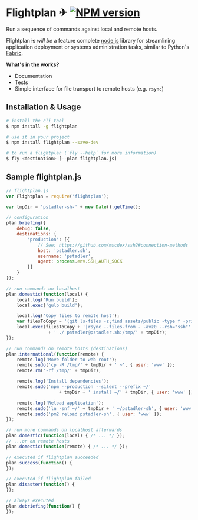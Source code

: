 # Flightplan ✈ [![NPM version][npm-image]][npm-url]

Run a sequence of commands against local and remote hosts.

Flightplan ~~is~~ *will be* a feature complete [node.js](http://nodejs.org) library for streamlining application deployment or systems administration tasks, similar to Python's [Fabric](http://fabfile.org).

**What's in the works?**

- Documentation
- Tests
- Simple interface for file transport to remote hosts (e.g. `rsync`)

## Installation & Usage

```bash
# install the cli tool
$ npm install -g flightplan

# use it in your project
$ npm install flightplan --save-dev

# to run a flightplan (`fly --help` for more information)
$ fly <destination> [--plan flightplan.js]
```

## Sample flightplan.js

```javascript
// flightplan.js
var Flightplan = require('flightplan');

var tmpDir = 'pstadler-sh-' + new Date().getTime();

// configuration
plan.briefing({
	debug: false,
	destinations: {
		'production': [{
			// See: https://github.com/mscdex/ssh2#connection-methods
			host: 'pstadler.sh',
			username: 'pstadler',
			agent: process.env.SSH_AUTH_SOCK
		}]
	}
});

// run commands on localhost
plan.domestic(function(local) {
	local.log('Run build');
	local.exec('gulp build');

	local.log('Copy files to remote host');
	var filesToCopy = '(git ls-files -z;find assets/public -type f -print0)';
	local.exec(filesToCopy + '|rsync --files-from - -avz0 --rsh="ssh"'
				+ ' ./ pstadler@pstadler.sh:/tmp/' + tmpDir);
});

// run commands on remote hosts (destinations)
plan.international(function(remote) {
	remote.log('Move folder to web root');
	remote.sudo('cp -R /tmp/' + tmpDir + ' ~', { user: 'www' });
	remote.rm('-rf /tmp/' + tmpDir);

	remote.log('Install dependencies');
	remote.sudo('npm --production --silent --prefix ~/'
					+ tmpDir + ' install ~/' + tmpDir, { user: 'www' });

	remote.log('Reload application');
	remote.sudo('ln -snf ~/' + tmpDir + ' ~/pstadler-sh', { user: 'www' });
	remote.sudo('pm2 reload pstadler-sh', { user: 'www' });
});

// run more commands on localhost afterwards
plan.domestic(function(local) { /* ... */ });
// ...or on remote hosts
plan.domestic(function(remote) { /* ... */ });

// executed if flightplan succeeded
plan.success(function() {
});

// executed if flightplan failed
plan.disaster(function() {
});

// always executed
plan.debriefing(function() {
});
```

[npm-url]: https://npmjs.org/package/flightplan
[npm-image]: https://badge.fury.io/js/flightplan.png